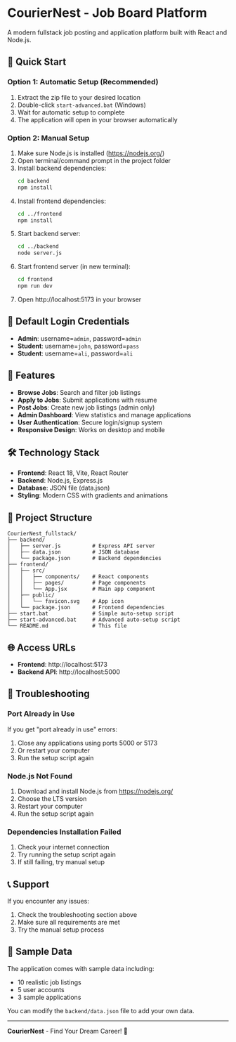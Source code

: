 # CourierNest - Job Board Platform

A modern fullstack job posting and application platform built with React and Node.js.

## 🚀 Quick Start

### Option 1: Automatic Setup (Recommended)
1. Extract the zip file to your desired location
2. Double-click `start-advanced.bat` (Windows)
3. Wait for automatic setup to complete
4. The application will open in your browser automatically

### Option 2: Manual Setup
1. Make sure Node.js is installed (https://nodejs.org/)
2. Open terminal/command prompt in the project folder
3. Install backend dependencies:
   ```bash
   cd backend
   npm install
   ```
4. Install frontend dependencies:
   ```bash
   cd ../frontend
   npm install
   ```
5. Start backend server:
   ```bash
   cd ../backend
   node server.js
   ```
6. Start frontend server (in new terminal):
   ```bash
   cd frontend
   npm run dev
   ```
7. Open http://localhost:5173 in your browser

## 🔑 Default Login Credentials

- **Admin**: username=`admin`, password=`admin`
- **Student**: username=`john`, password=`pass`
- **Student**: username=`ali`, password=`ali`

## 📱 Features

- **Browse Jobs**: Search and filter job listings
- **Apply to Jobs**: Submit applications with resume
- **Post Jobs**: Create new job listings (admin only)
- **Admin Dashboard**: View statistics and manage applications
- **User Authentication**: Secure login/signup system
- **Responsive Design**: Works on desktop and mobile

## 🛠️ Technology Stack

- **Frontend**: React 18, Vite, React Router
- **Backend**: Node.js, Express.js
- **Database**: JSON file (data.json)
- **Styling**: Modern CSS with gradients and animations

## 📁 Project Structure

```
CourierNest_fullstack/
├── backend/
│   ├── server.js          # Express API server
│   ├── data.json          # JSON database
│   └── package.json       # Backend dependencies
├── frontend/
│   ├── src/
│   │   ├── components/    # React components
│   │   ├── pages/         # Page components
│   │   └── App.jsx        # Main app component
│   ├── public/
│   │   └── favicon.svg    # App icon
│   └── package.json       # Frontend dependencies
├── start.bat              # Simple auto-setup script
├── start-advanced.bat     # Advanced auto-setup script
└── README.md              # This file
```

## 🌐 Access URLs

- **Frontend**: http://localhost:5173
- **Backend API**: http://localhost:5000

## 🔧 Troubleshooting

### Port Already in Use
If you get "port already in use" errors:
1. Close any applications using ports 5000 or 5173
2. Or restart your computer
3. Run the setup script again

### Node.js Not Found
1. Download and install Node.js from https://nodejs.org/
2. Choose the LTS version
3. Restart your computer
4. Run the setup script again

### Dependencies Installation Failed
1. Check your internet connection
2. Try running the setup script again
3. If still failing, try manual setup

## 📞 Support

If you encounter any issues:
1. Check the troubleshooting section above
2. Make sure all requirements are met
3. Try the manual setup process

## 🎯 Sample Data

The application comes with sample data including:
- 10 realistic job listings
- 5 user accounts
- 3 sample applications

You can modify the `backend/data.json` file to add your own data.

---

**CourierNest** - Find Your Dream Career! 🚀
